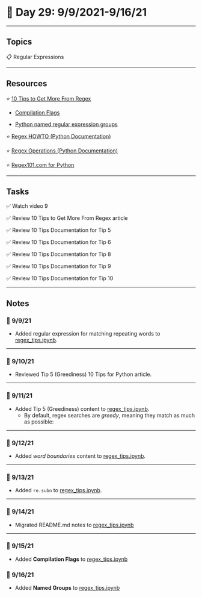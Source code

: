 # :calendar: Day 29: 9/9/2021-9/16/21

---

## Topics

:clipboard: Regular Expressions

---

## Resources

:star: [10 Tips to Get More From Regex](https://pybit.es/articles/mastering-regex/)

- [Compilation Flags](https://docs.python.org/3.6/howto/regex.html#compilation-flags)

- [Python named regular expression groups](http://www.learningaboutelectronics.com/Articles/Named-groups-with-regular-expressions-in-Python.php)

:star: [Regex HOWTO (Python Documentation)](https://docs.python.org/3.7/howto/regex.html#regex-howto)

:star: [Regex Operations (Python Documentation)](https://docs.python.org/3.7/library/re.html)

:star: [Regex101.com for Python](https://regex101.com/#python)

---

## Tasks

:white_check_mark: Watch video 9

:white_check_mark: Review 10 Tips to Get More From Regex article

:white_check_mark: Review 10 Tips Documentation for Tip 5

:white_check_mark: Review 10 Tips Documentation for Tip 6

:white_check_mark: Review 10 Tips Documentation for Tip 8

:white_check_mark: Review 10 Tips Documentation for Tip 9

:white_check_mark: Review 10 Tips Documentation for Tip 10

---

## Notes

### :notebook: 9/9/21

- Added regular expression for matching repeating words to [regex_tips.ipynb](regex_tips.ipynb).

---

### :notebook: 9/10/21

- Reviewed Tip 5 (Greediness) 10 Tips for Python article.

---

### :notebook: 9/11/21

- Added Tip 5 (Greediness) content to [regex_tips.ipynb](regex_tips.ipynb).
    - By default, regex searches are _greedy_, meaning they match as much as possible:

---

### :notebook: 9/12/21

- Added _word boundaries_ content to [regex_tips.ipynb](regex_tips.ipynb).

---

### :notebook: 9/13/21

- Added `re.subn` to [regex_tips.ipynb](regex_tips.ipynb).

---

### :notebook: 9/14/21

- Migrated README.md notes to [regex_tips.ipynb](regex_tips.ipynb)

---

### :notebook: 9/15/21

- Added **Compilation Flags** to [regex_tips.ipynb](regex_tips.ipynb)

### :notebook: 9/16/21

- Added **Named Groups** to [regex_tips.ipynb](regex_tips.ipynb)
